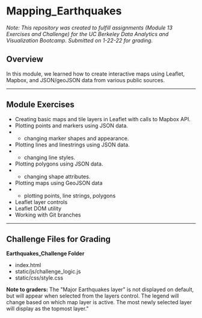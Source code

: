 # Mapping_Earthquakes

*Note: This repository was created to fulfill assignments (Module 13 Exercises and Challenge) for the UC Berkeley Data Analytics and Visualization Bootcamp. Submitted on 1-22-22 for grading.*


## Overview
In this module, we learned how to create interactive maps using Leaflet, Mapbox, and JSON/geoJSON data from various public sources. 


---
## Module Exercises
- Creating basic maps and tile layers in Leaflet with calls to Mapbox API.
- Plotting points and markers using JSON data.
- - changing marker shapes and appearance.
- Plotting lines and linestrings using JSON data.
- - changing line styles.
- Plotting polygons using JSON data.
- - changing shape attributes.
- Plotting maps using GeoJSON data
- - plotting points, line strings, polygons
- Leaflet layer controls
- Leaflet DOM utility
- Working with Git branches


---
## Challenge Files for Grading
**Earthquakes_Challenge Folder**
- index.html
- static/js/challenge_logic.js
- static/css/style.css

**Note to graders:**
The "Major Earthquakes layer" is not displayed on default, but will appear when selected from the layers control. The legend will change based on which map layer is active. The most newly selected layer will display as the topmost layer."